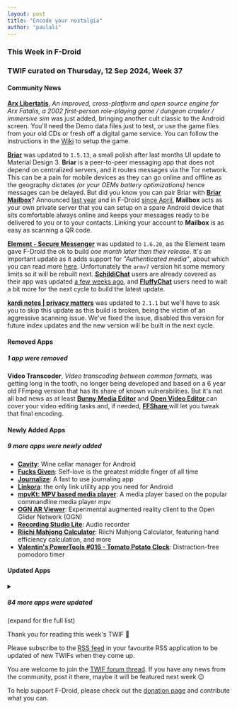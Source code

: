 ```yaml
---
layout: post
title: "Encode your nostalgia"
author: "paulali"
---
```


### This Week in F-Droid

### TWIF curated on Thursday, 12 Sep 2024, Week 37


#### Community News
**[Arx Libertatis](https://f-droid.org/packages/com.arxlibertatis)**, _An improved, cross-platform and open source engine for Arx Fatalis, a 2002 first-person role-playing game / dungeon crawler / immersive sim_ was just added, bringing another cult classic to the Android screen. You'll need the Demo data files just to test, or use the game files from your old CDs or fresh off a digital game service. You can follow the instructions in the [Wiki](https://wiki.arx-libertatis.org/Getting_the_game_data) to setup the game.

**[Briar](https://f-droid.org/packages/org.briarproject.briar.android)** was updated to `1.5.13`, a small polish after last months UI update to Material Design 3. **Briar** is a peer-to-peer messaging app that does not depend on centralized servers, and it routes messages via the Tor network. This can be a pain for mobile devices as they can go online and offline as the geography dictates _(or your OEMs battery optimizations)_ hence messages can be delayed. But did you know you can pair Briar with **[Briar Mailbox](https://f-droid.org/packages/org.briarproject.mailbox/)**? Announced [last year](https://briarproject.org/news/2023-briar-mailbox-released/) and in F-Droid [since April](https://f-droid.org/2024/04/18/twif.html), **Mailbox** acts as your own private server that you can setup on a spare Android device that sits comfortable always online and keeps your messages ready to be delivered to you or to your contacts. Linking your account to **Mailbox** is as easy as scanning a QR code.

**[Element \- Secure Messenger](https://f-droid.org/packages/im.vector.app)** was updated to `1.6.20`, as the Element team gave F-Droid the ok to build _one month later than their release_. It's an important update as it adds support for _"Authenticated media"_, about which you can read more [here](https://cfp.matrix.org/matrixconf2024/talk/P9KPFG/). Unfortunately the `armv7` version hit some memory limits so it will be rebuilt next. **[SchildiChat](https://f-droid.org/packages/de.spiritcroc.riotx/)** users are already covered as their app was updated [a few weeks ago](https://f-droid.org/2024/09/05/twif.html), and **[FluffyChat](https://f-droid.org/packages/chat.fluffy.fluffychat/)** users need to wait a bit more for the next cycle to build the latest update.

**[kardi notes \| privacy matters](https://f-droid.org/packages/github.rikodot.kardi_notes)** was updated to `2.1.1` but we'll have to ask you to skip this update as this build is broken, being the victim of an aggressive scanning issue. We've fixed the issue, disabled this version for future index updates and the new version will be built in the next cycle.


#### Removed Apps
##### 1 app were removed
**Video Transcoder**, _Video transcoding between common formats_, was getting long in the tooth, no longer being developed and based on a 6 year old FFmpeg version that has its share of known vulnerabilities. But it's not all bad news as at least **[Bunny Media Editor](https://f-droid.org/packages/eu.artectrex.bunny/)** and **[Open Video Editor ](https://f-droid.org/packages/io.github.devhyper.openvideoeditor)** can cover your video editing tasks and, if needed, **[FFShare ](https://f-droid.org/packages/com.caydey.ffshare)** will let you tweak that final encoding.


#### Newly Added Apps
##### 9 more apps were newly added
* **[Cavity](https://f-droid.org/packages/com.louis.app.cavity)**: Wine cellar manager for Android
* **[Fucks Given](https://f-droid.org/packages/rocks.poopjournal.fucksgiven)**: ﻿Self\-love is the greatest middle finger of all time
* **[Journalize](https://f-droid.org/packages/com.example.journal)**: A fast to use journaling app
* **[Linkora](https://f-droid.org/packages/com.sakethh.linkora)**:  the only link utility app you need for Android
* **[mpvKt: MPV based media player](https://f-droid.org/packages/live.mehiz.mpvkt)**: A media player based on the popular commandline media player mpv
* **[OGN AR Viewer](https://f-droid.org/packages/me.testcase.ognarviewer)**: Experimental augmented reality client to the Open Glider Network \(OGN\)
* **[Recording Studio Lite](https://f-droid.org/packages/io.github.leonidius20.recorder.lite)**: Audio recorder
* **[Riichi Mahjong Calculator](https://f-droid.org/packages/io.ssttkkl.mahjongutils.app)**: Riichi Mahjong Calculator, featuring hand efficiency calculation, and more
* **[Valentin's PowerTools \#016 \- Tomato Potato Clock](https://f-droid.org/packages/v4lpt.vpt.c016.TPC)**: Distraction\-free pomodoro timer


#### Updated Apps
<details markdown=1>
<summary><h5>84 more apps were updated</h5> (expand for the full list)</summary>

* **[AAAAXY](https://f-droid.org/packages/io.github.divverent.aaaaxy)** was updated to `1.5.190+20240826.3509.227d4212`
* **[Amber](https://f-droid.org/packages/com.greenart7c3.nostrsigner)** was updated to `1.3.6`
* **[Amethyst](https://f-droid.org/packages/com.vitorpamplona.amethyst)** was updated to `0.90.4`
* **[Asteroid's Revenge](https://f-droid.org/packages/com.game.asteroids_revenge)** was updated to `0.11.1`
* **[Auxio](https://f-droid.org/packages/org.oxycblt.auxio)** was updated to `3.5.3`
* **[Barcode Buddy](https://f-droid.org/packages/de.bulling.barcodebuddyscanner)** was updated to `0.4.1`
* **[bilimiao](https://f-droid.org/packages/com.a10miaomiao.bilimiao)** was updated to `2.3.9`
* **[BitBanana](https://f-droid.org/packages/app.michaelwuensch.bitbanana)** was updated to `0.8.6`
* **[Bitcoin Wallet](https://f-droid.org/packages/de.schildbach.wallet)** was updated to `10.16`
* **[Bitcoin Wallet \[testnet3\]](https://f-droid.org/packages/de.schildbach.wallet_test)** was updated to `10.16`
* **[Blocker](https://f-droid.org/packages/com.merxury.blocker)** was updated to `2.0.4497-fdroid`
* **[Capy Reader](https://f-droid.org/packages/com.capyreader.app)** was updated to `2024.09.1039-dev`
* **[Chaldea](https://f-droid.org/packages/cc.narumi.chaldea.fdroid)** was updated to `2.5.14`
* **[Cheogram](https://f-droid.org/packages/com.cheogram.android)** was updated to `2.15.3-4+free`
* **[ClashMetaForAndroid](https://f-droid.org/packages/com.github.metacubex.clash.meta)** was updated to `2.10.3.Meta`
* **[Click Switch](https://f-droid.org/packages/com.clicc)** was updated to `8.7.6`
* **[Compass](https://f-droid.org/packages/com.bobek.compass)** was updated to `1.14.3`
* **[Dagger: Dota 2 Stats](https://f-droid.org/packages/com.nikola.jakshic.dagger)** was updated to `1.3.8`
* **[Delta Icon Pack](https://f-droid.org/packages/website.leifs.delta.foss)** was updated to `1.9.5`
* **[Dokuwiki Android](https://f-droid.org/packages/com.fabienli.dokuwiki)** was updated to `v0.41`
* **[eduVPN](https://f-droid.org/packages/nl.eduvpn.app)** was updated to `3.3.2`
* **[EinkBro](https://f-droid.org/packages/info.plateaukao.einkbro)** was updated to `11.15.0`
* **[FairEmail](https://f-droid.org/packages/eu.faircode.email)** was updated to `1.2227`
* **[FREE Browser](https://f-droid.org/packages/org.woheller69.browser)** was updated to `3.0`
* **[freeDictionaryApp](https://f-droid.org/packages/io.github.yamin8000.owl)** was updated to `1.7.0`
* **[Fridgey](https://f-droid.org/packages/lying.fengfeng.foodrecords)** was updated to `1.10`
* **[Gallery](https://f-droid.org/packages/com.dot.gallery)** was updated to `3.0.0`
* **[Gallery for PhotoPrism](https://f-droid.org/packages/ua.com.radiokot.photoprism)** was updated to `1.30.0`
* **[GNU Taler Point\-of\-Sale](https://f-droid.org/packages/net.taler.merchantpos)** was updated to `0.2.6`
* **[Gramophone](https://f-droid.org/packages/org.akanework.gramophone)** was updated to `1.0.9`
* **[Green: Bitcoin Wallet](https://f-droid.org/packages/com.greenaddress.greenbits_android_wallet)** was updated to `4.0.33`
* **[HK Transport](https://f-droid.org/packages/app.hkTransport)** was updated to `1.0.6`
* **[InnerTune](https://f-droid.org/packages/com.zionhuang.music)** was updated to `0.5.9`
* **[Kanji Dojo](https://f-droid.org/packages/ua.syt0r.kanji.fdroid)** was updated to `2.1.0`
* **[Lab\+ for Gitlab](https://f-droid.org/packages/dev.labplus.app)** was updated to `1.5.0`
* **[Lightning Address to Invoice](https://f-droid.org/packages/ua.com.radiokot.lnaddr2invoice)** was updated to `1.4.0`
* **[Linux Command Library](https://f-droid.org/packages/com.inspiredandroid.linuxcommandbibliotheca)** was updated to `3.2.6`
* **[Lyrion](https://f-droid.org/packages/com.craigd.lmsmaterial.app)** was updated to `0.8.0`
* **[MediLog](https://f-droid.org/packages/com.zell_mbc.medilog)** was updated to `3.0.0`
* **[Meshtastic](https://f-droid.org/packages/com.geeksville.mesh)** was updated to `2.4.4`
* **[MIFARE Classic Tool](https://f-droid.org/packages/de.syss.MifareClassicTool)** was updated to `4.2.3`
* **[MoeMemos](https://f-droid.org/packages/me.mudkip.moememos)** was updated to `0.8.2`
* **[monocles chat](https://f-droid.org/packages/de.monocles.chat)** was updated to `1.7.11`
* **[MonsterMusic](https://f-droid.org/packages/com.ztftrue.music)** was updated to `0.1.27`
* **[MuPDF mini](https://f-droid.org/packages/com.artifex.mupdf.mini.app)** was updated to `1.24.9a`
* **[MuPDF viewer](https://f-droid.org/packages/com.artifex.mupdf.viewer.app)** was updated to `1.24.9a`
* **[NanoLedger](https://f-droid.org/packages/be.chvp.nanoledger)** was updated to `0.4.5`
* **[NetGuard](https://f-droid.org/packages/eu.faircode.netguard)** was updated to `2.330`
* **[neutriNote CE](https://f-droid.org/packages/com.appmindlab.nano)** was updated to `4.5.3d`
* **[NewsBlur](https://f-droid.org/packages/com.newsblur)** was updated to `13.3.0`
* **[Next Player](https://f-droid.org/packages/dev.anilbeesetti.nextplayer)** was updated to `0.12.3`
* **[Nextcloud Dev](https://f-droid.org/packages/com.nextcloud.android.beta)** was updated to `20240831`
* **[NOVA Video Player](https://f-droid.org/packages/org.courville.nova)** was updated to `6.2.95`
* **[Offi](https://f-droid.org/packages/de.schildbach.oeffi)** was updated to `13.0.3`
* **[Oinkoin](https://f-droid.org/packages/com.github.emavgl.piggybankpro)** was updated to `1.0.67`
* **[Open Surge: retro game engine](https://f-droid.org/packages/org.opensurge2d.surgeengine)** was updated to `6.1.2.1-fdroid`
* **[openHAB](https://f-droid.org/packages/org.openhab.habdroid)** was updated to `3.16.2`
* **[Pachli for Mastodon](https://f-droid.org/packages/app.pachli)** was updated to `2.8.0`
* **[Peristyle](https://f-droid.org/packages/app.simple.peri)** was updated to `1.53_beta`
* **[Permission Manager X](https://f-droid.org/packages/com.mirfatif.permissionmanagerx)** was updated to `v1.27-fd`
* **[PixelDroid](https://f-droid.org/packages/org.pixeldroid.app)** was updated to `1.0.beta36`
* **[PocketTRacker](https://f-droid.org/packages/org.sbv.pockettracker)** was updated to `2.1.0`
* **[Presence Publisher](https://f-droid.org/packages/org.ostrya.presencepublisher)** was updated to `2.6.1`
* **[Quick Calculation](https://f-droid.org/packages/io.github.subhamtyagi.quickcalculation)** was updated to `1.3`
* **[Quote Unquote](https://f-droid.org/packages/com.github.jameshnsears.quoteunquote)** was updated to `4.43.1-fdroid`
* **[Readrops](https://f-droid.org/packages/com.readrops.app)** was updated to `2.0-beta02`
* **[Satunes](https://f-droid.org/packages/io.github.antoinepirlot.satunes)** was updated to `2.2.1`
* **[Sayboard](https://f-droid.org/packages/com.elishaazaria.sayboard)** was updated to `v4.2.1`
* **[SiYuan](https://f-droid.org/packages/org.b3log.siyuan)** was updated to `3.1.4`
* **[Smart EggTimer](https://f-droid.org/packages/org.woheller69.eggtimer)** was updated to `3.0`
* **[Taler Wallet](https://f-droid.org/packages/net.taler.wallet.fdroid)** was updated to `0.13.0`
* **[Thumb\-Key](https://f-droid.org/packages/com.dessalines.thumbkey)** was updated to `3.4.5`
* **[Tinc Mesh VPN](https://f-droid.org/packages/org.pacien.tincapp)** was updated to `0.40`
* **[Traccar Client](https://f-droid.org/packages/org.traccar.client)** was updated to `7.7`
* **[Trackbook \- Movement Recorder](https://f-droid.org/packages/org.y20k.trackbook)** was updated to `2.2.3`
* **[Träwelldroid](https://f-droid.org/packages/de.hbch.traewelling)** was updated to `2.14.1`
* **[Unchained](https://f-droid.org/packages/com.github.livingwithhippos.unchained)** was updated to `1.3.1`
* **[Unstoppable Crypto Wallet](https://f-droid.org/packages/io.horizontalsystems.bankwallet)** was updated to `0.39.4`
* **[UP\-Example](https://f-droid.org/packages/org.unifiedpush.example)** was updated to `1.5.5`
* **[Varengold activeTAN](https://f-droid.org/packages/de.varengold.activeTAN)** was updated to `1.0.13`
* **[Wikipedia](https://f-droid.org/packages/org.wikipedia)** was updated to `r/2.7.50498-r-2024-08-19`
* **[Xtra](https://f-droid.org/packages/com.github.andreyasadchy.xtra)** was updated to `2.34.0`
* **[YAM Launcher](https://f-droid.org/packages/eu.ottop.yamlauncher)** was updated to `1.2`
* **[µLauncher](https://f-droid.org/packages/de.jrpie.android.launcher)** was updated to `j-0.0.9`

</details>

Thank you for reading this week's TWIF 🙂

Please subscribe to the [RSS feed](https://f-droid.org/news/) in your favourite RSS application to be updated of new TWIFs when they come up.

You are welcome to join the [TWIF forum thread](https://forum.f-droid.org/t/new-twif-submission-thread/23546). If you have any news from the community, post it there, maybe it will be featured next week 😉

To help support F-Droid, please check out the [donation page](https://f-droid.org/donate/) and contribute what you can.

